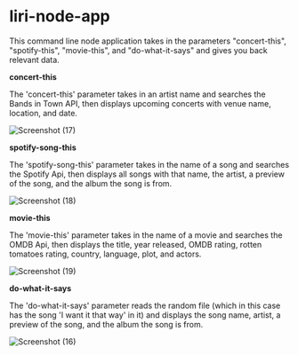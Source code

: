 # liri-node-app

This command line node application takes in the parameters "concert-this", "spotify-this", "movie-this", and "do-what-it-says" and gives you back relevant data.

**concert-this**

The 'concert-this' parameter takes in an artist name and searches the Bands in Town API, then displays upcoming concerts with venue name, location, and date.

![Screenshot (17)](https://user-images.githubusercontent.com/49291154/62177600-7e866c00-b313-11e9-9ceb-c6a1a6b02d80.png)


**spotify-song-this**

The 'spotify-song-this' parameter takes in the name of a song and searches the Spotify Api, then displays all songs with that name, the artist, a preview of the song, and the album the song is from.

![Screenshot (18)](https://user-images.githubusercontent.com/49291154/62177525-3109ff00-b313-11e9-938c-c4fb1080d04a.png)

**movie-this**

The 'movie-this' parameter takes in the name of a movie and searches the OMDB Api, then displays the title, year released, OMDB rating, rotten tomatoes rating, country, language, plot, and actors.

![Screenshot (19)](https://user-images.githubusercontent.com/49291154/62177504-1e8fc580-b313-11e9-903c-91299d2e2320.png)


**do-what-it-says**

The 'do-what-it-says' parameter reads the random file (which in this case has the song 'I want it that way' in it) and displays the song name, artist, a preview of the song, and the album the song is from.

![Screenshot (16)](https://user-images.githubusercontent.com/49291154/62176983-4aaa4700-b311-11e9-88fc-f44bef6e706a.png)

